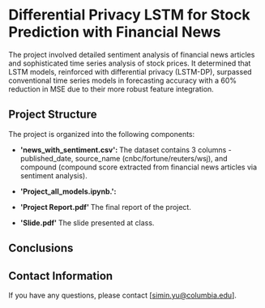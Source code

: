 # Differential Privacy LSTM for Stock Prediction with Financial News
The project involved detailed sentiment analysis of financial news articles and sophisticated time series analysis of stock prices. It determined that LSTM models, reinforced with differential privacy (LSTM-DP), surpassed conventional time series models in forecasting accuracy with a 60% reduction in MSE due to their more robust feature integration.

## Project Structure
The project is organized into the following components:

- <strong> 'news_with_sentiment.csv': </strong> The dataset contains 3 columns - published_date, source_name (cnbc/fortune/reuters/wsj), and compound (compound score extracted from financial news articles via sentiment analysis).<br>

- <strong> 'Project_all_models.ipynb.': </strong>

- <strong> 'Project Report.pdf' </strong> The final report of the project. <br>
 
 - <strong> 'Slide.pdf' </strong> The slide presented at class. 

## Conclusions


## Contact Information
If you have any questions, please contact [simin.yu@columbia.edu].

